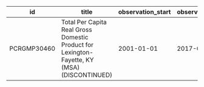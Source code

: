 | id          | title                                                                                       | observation_start   | observation_end   |
|-------------|---------------------------------------------------------------------------------------------|---------------------|-------------------|
| PCRGMP30460 | Total Per Capita Real Gross Domestic Product for Lexington-Fayette, KY (MSA) (DISCONTINUED) | 2001-01-01          | 2017-01-01        |